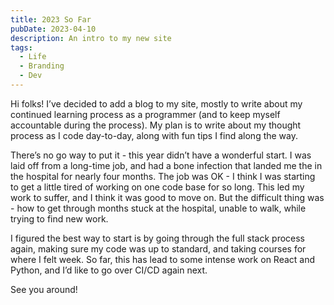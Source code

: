 ```yaml
---
title: 2023 So Far
pubDate: 2023-04-10
description: An intro to my new site
tags:
  - Life
  - Branding
  - Dev
---
```


Hi folks! I’ve decided to add a blog to my site, mostly to write about my continued learning process as a programmer (and to keep myself accountable during the process). My plan is to write about my thought process as I code day-to-day, along with fun tips I find along the way.

There’s no go way to put it - this year didn’t have a wonderful start. I was laid off from a long-time job, and had a bone infection that landed me the in the hospital for nearly four months. The job was OK - I think I was starting to get a little tired of working on one code base for so long. This led my work to suffer, and I think it was good to move on. But the difficult thing was - how to get through months stuck at the hospital, unable to walk, while trying to find new work.

I figured the best way to start is by going through the full stack process again, making sure my code was up to standard, and taking courses for where I felt week. So far, this has lead to some intense work on React and Python, and I’d like to go over CI/CD again next.

See you around!
